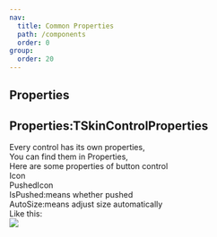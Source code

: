 ```yaml
---
nav:
  title: Common Properties
  path: /components
  order: 0
group:
  order: 20
---
```


## Properties


## Properties:TSkinControlProperties
Every control has its own properties,  
You can find them in Properties,  
Here are some properties of button control  
Icon  
PushedIcon   
IsPushed:means whether pushed  
AutoSize:means adjust size automatically  
Like this:  
![](http://www.orangeui.cn/orangeuiblog/OrangeUI/1.0.OrangeUI%E6%8E%A7%E4%BB%B6%E4%BD%BF%E7%94%A8%E5%9F%BA%E7%A1%80(%E8%AD%A6%E5%91%8A;%E5%BF%85%E7%9C%8B).files/image001.png)





 


